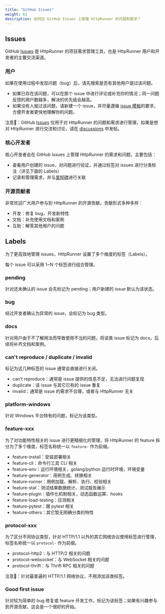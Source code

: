 ```yaml
---
title: "GitHub Issues"
weight: 61
description: 如何在 GitHub Issues 上管理 HttpRunner 的问题和需求？
---
```


## Issues

GitHub [Issues] 是 HttpRunner 的项目需求管理工具，也是 HttpRunner 用户和开发者的主要交流渠道。

### 用户

如果在使用过程中发现问题（bug）后，请先搜索是否有其他用户提过该问题。

- 如果已存在该问题，可以在那个 issue 中进行评论或补充你的情况；同一问题反馈的用户数越多，解决的优先级会越高。
- 如果没有人报过该问题，请新建一个 issue，并尽量遵循 [issue 模板]的要求，方便开发者更快地理解你的问题。

注意📣：GitHub [Issues] 仅用于对 HttpRunner 的问题和需求进行管理，如果是想对 HttpRunner 进行交流和讨论，请在 [discussions] 中发帖。

### 核心开发者

核心开发者会在 GitHub Issues 上管理 HttpRunner 的需求和问题，主要包括：

- 查看用户创建的 issue，对问题进行验证，并通过标签对 issues 进行分类标注（详见下面的 Labels）
- 记录和管理需求，并与[里程碑]进行关联

### 开源贡献者

非常欢迎广大用户参与到 HttpRunner 的开源贡献。贡献形式多种多样：

- 开发：修复 bug，开发新特性
- 文档：补充使用文档和案例
- 互助：解答其他用户的问题

## Labels

为了更高效地管理 issues，HttpRunner 设置了多个维度的标签（Labels）。

每个 issue 可以采用 1~N 个标签进行组合管理。

### pending

针对还未确认的 issue 会先标记为 pending；用户新建的 issue 默认为该状态。

### bug

经过开发者确认为异常的 issue，会标记为 bug 类型。

### docs

针对用户由于不了解用法而导致使用不当的问题，将该类 issue 标记为 docs，后续将补齐文档和案例。

### can't reproduce / duplicate / invalid

标记为这几种标签的 issue 通常会直接进行关闭。

- can't reproduce：通常是 issue 提供的信息不足，无法进行问题复现
- duplicate：该 issue 与其它已有的 issue 重复
- invalid：通常是 issue 的需求不合理，或者与 HttpRunner 无关

### platform-windows

针对 Windows 平台特有的问题，标记为该类型。

### feature-xxx

为了对功能特性相关的 issue 进行更精细化的管理，将 HttpRunner 的 feature 拆分为了多个维度，标签名称统一以 `feature-` 作为前缀。

- feature-install：安装部署相关
- feature-cli：命令行工具 CLI 相关
- feature-env：运行环境相关，golang/python 运行时环境，环境变量
- feature-generator：用例生成、转换相关
- feature-runner：用例加载、解析、执行、校验相关
- feature-stat：测试结果数据统计、测试报告展示
- feature-plugin：插件化机制相关，动态函数运算、hooks
- feature-load-testing：压测相关
- feature-pytest：跟 pytest 相关
- feature-others：其它暂无明确分类的特性

### protocol-xxx

为了区分不同协议类型，针对 HTTP/1.1 以外的其它网络协议使用标签进行管理，标签名称统一以 `protocol-` 作为前缀。

- protocol-http2：与 HTTP/2 相关的问题
- protocol-websocket：与 WebSocket 相关的问题
- protocol-thrift：与 Thrift RPC 相关的问题

注意📣：针对最普遍的 HTTP/1.1 网络协议，不用添加该类标签。

### Good first issue

针对较为简单的 bug 修复或 feature 开发工作，标记为该标签；如果有兴趣参与到开源贡献，这会是一个很好的开始。

[Issues]: https://github.com/httprunner/httprunner/issues
[issue 模板]: https://github.com/httprunner/httprunner/issues/new/choose
[discussions]: https://github.com/httprunner/httprunner/discussions
[里程碑]: /docs/contribution-guidelines/milestones/
[Labels]: https://github.com/httprunner/httprunner/labels
